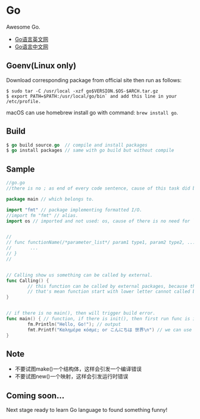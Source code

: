 # Go

Awesome Go.

- [Go语言英文网](http://docs.studygolang.com/)
- [Go语言中文网](https://studygolang.com/)


## Goenv(Linux only)

Download corresponding package from official site then run as follows: 

```Shell
$ sudo tar -C /usr/local -xzf go$VERSION.$OS-$ARCH.tar.gz
$ export PATH=$PATH:/usr/local/go/bin` and add this line in your /etc/profile.

```

macOS can use homebrew install go with command: `brew install go`.


## Build

```Go
$ go build source.go  // compile and install packages
$ go install packages // same with go build but without compile

```


## Sample

```Go
//go.go
//there is no ; as end of every code sentence, cause of this task did by compiler automatically.

package main // which belongs to.

import "fmt" // package implementing formatted I/O.
//import fm "fmt" // alias.
import os // imported and not used: os, cause of there is no need for `os`.


//
// func functionName(/*parameter_list*/ param1 type1, param2 type2, ...) (/*return_value_list*/ ret1 type1, ret2 type2, ...) {
//       ...
// }
//


// Calling show us something can be called by external.
func Calling() {
        // this function can be called by external packages, because this function start with upper letter.
        // that's mean function start with lower letter cannot called by external packages.
}


// if there is no main(), then will trigger build error.
func main() { // function, if there is init(), then first run func is init().
        fm.Println("Hello, Go!"); // output
        fmt.Printf("Καλημέρα κόσμε; or こんにちは 世界\n") // we can use international characters in go.
}

```

## Note

- 不要试图make()一个结构体，这样会引发一个编译错误
- 不要试图new()一个映射，这样会引发运行时错误



## Coming soon...

Next stage ready to learn Go language to found something funny!
